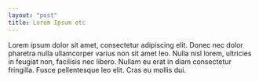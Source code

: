 ```yaml
---
layout: "post"
title: Lorem Ipsum etc
---
```


Lorem ipsum dolor sit amet, consectetur adipiscing elit. Donec nec dolor pharetra nulla ullamcorper varius non sit amet leo. Nulla nisl lorem, ultricies in feugiat non, facilisis nec libero. Nullam eu erat in diam consectetur fringilla. Fusce pellentesque leo elit. Cras eu mollis dui.